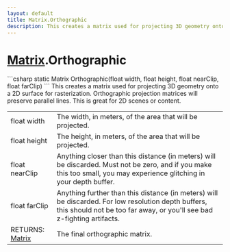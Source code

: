 ```yaml
---
layout: default
title: Matrix.Orthographic
description: This creates a matrix used for projecting 3D geometry onto a 2D surface for rasterization. Orthographic projection matrices will preserve parallel lines. This is great for 2D scenes or content.
---
```

# [Matrix]({{site.url}}/Pages/StereoKit/Matrix.html).Orthographic

<div class='signature' markdown='1'>
```csharp
static Matrix Orthographic(float width, float height, float nearClip, float farClip)
```
This creates a matrix used for projecting 3D geometry
onto a 2D surface for rasterization. Orthographic projection
matrices will preserve parallel lines. This is great for 2D
scenes or content.
</div>

|  |  |
|--|--|
|float width|The width, in meters, of the area that will              be projected.|
|float height|The height, in meters, of the area that will             be projected.|
|float nearClip|Anything closer than this distance (in             meters) will be discarded. Must not be zero, and if you make this             too small, you may experience glitching in your depth buffer.|
|float farClip|Anything further than this distance (in             meters) will be discarded. For low resolution depth buffers, this             should not be too far away, or you'll see bad z-fighting              artifacts.|
|RETURNS: [Matrix]({{site.url}}/Pages/StereoKit/Matrix.html)|The final orthographic matrix.|




